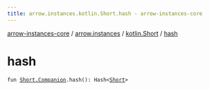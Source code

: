 ```yaml
---
title: arrow.instances.kotlin.Short.hash - arrow-instances-core
---
```


[arrow-instances-core](../../index.html) / [arrow.instances](../index.html) / [kotlin.Short](index.html) / [hash](./hash.html)

# hash

`fun `[`Short.Companion`](https://kotlinlang.org/api/latest/jvm/stdlib/kotlin/-short/-companion/index.html)`.hash(): Hash<`[`Short`](https://kotlinlang.org/api/latest/jvm/stdlib/kotlin/-short/index.html)`>`
